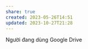 ```yaml
---
share: true
created: 2023-05-26T14:51
updated: 2023-10-27T21:28
---
```

Người đang dùng Google Drive
